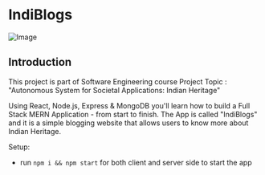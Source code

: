 # IndiBlogs



![Image](https://github.com/HarshT18/IndiBlogs_/blob/master/ss%20search%20tags.png?raw=true)
## Introduction

This project is part of Software Engineering course
Project Topic : "Autonomous System for Societal
 Applications: Indian Heritage"

Using React, Node.js, Express & MongoDB you'll learn how to build a Full Stack MERN Application - from start to finish. The App is called "IndiBlogs" and it is a simple blogging website that allows users to know more about Indian Heritage.

Setup:
- run ```npm i && npm start``` for both client and server side to start the app

